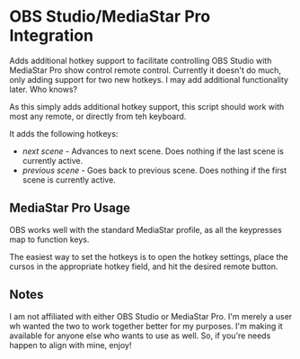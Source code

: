 # OBS Studio/MediaStar Pro Integration
Adds additional hotkey support to facilitate controlling OBS Studio with MediaStar Pro show control remote control. Currently it doesn't do much, only adding support for two new hotkeys. I may add additional functionality later. Who knows?

As this simply adds additional hotkey support, this script should work with most any remote, or directly from teh keyboard.

It adds the following hotkeys:
  * *next scene* - Advances to next scene. Does nothing if the last scene is currently active.
  * *previous scene* - Goes back to previous scene. Does nothing if the first scene is currently active.
  
## MediaStar Pro Usage
OBS works well with the standard MediaStar profile, as all the keypresses map to function keys.

The easiest way to set the hotkeys is to open the hotkey settings, place the cursos in the appropriate hotkey field, and hit the desired remote button.

## Notes
I am not affiliated with either OBS Studio or MediaStar Pro. I'm merely a user wh wanted the two to work together better for my purposes. I'm making it available for anyone else who wants to use as well. So, if you're needs happen to align with mine, enjoy!
